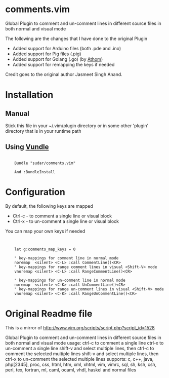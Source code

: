 comments.vim
=============

Global Plugin to comment and un-comment lines in different source files in both normal and visual <Shift-V> mode 

The following are the changes that I have done to the original Plugin

- Added support for Arduino files (both .pde and .ino)
- Added support for Pig files (.pig)
- Added support for Golang (.go) (by [Athom](https://github.com/athom))
- Added support for remapping the keys if needed

Credit goes to the original author Jasmeet Singh Anand.

Installation
============

Manual 
------
Stick this file in your ~/.vim/plugin directory or in some other 'plugin' directory that is in your runtime path

Using [Vundle](https://github.com/gmarik/vundle)
-------------

```VimL

    Bundle "sudar/comments.vim"

    And :BundleInstall

```

Configuration
=============

By default, the following keys are mapped

- Ctrl-c - to comment a single line or visual block
- Ctrl-x - to un-comment a single line or visual block

You can map your own keys if needed

```VimL


    let g:comments_map_keys = 0

    " key-mappings for comment line in normal mode
    noremap  <silent> <C-L> :call CommentLine()<CR>
    " key-mappings for range comment lines in visual <Shift-V> mode
    vnoremap <silent> <C-L> :call RangeCommentLine()<CR>

    " key-mappings for un-comment line in normal mode
    noremap  <silent> <C-K> :call UnCommentLine()<CR>
    " key-mappings for range un-comment lines in visual <Shift-V> mode
    vnoremap <silent> <C-K> :call RangeUnCommentLine()<CR>

```


Original Readme file
====================
This is a mirror of http://www.vim.org/scripts/script.php?script_id=1528

Global Plugin to comment and un-comment lines in different source files in both normal and visual <Shift-V> mode
usage:
ctrl-c to comment a single line
ctrl-x to un-comment a single line
shift-v and select multiple lines, then ctrl-c to comment the selected multiple lines
shift-v and select multiple lines, then ctrl-x to un-comment the selected multiple lines
supports: c, c++, java, php[2345], proc, css, html, htm, xml, xhtml, vim, vimrc, sql, sh, ksh, csh, perl, tex, fortran, ml, caml, ocaml, vhdl, haskel and normal files
